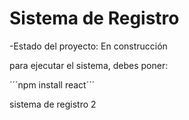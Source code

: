 <h1> Sistema de Registro</h1>

-Estado del proyecto: En construcción

para ejecutar el sistema, debes poner:

´´´npm install react´´´

sistema de registro 2
